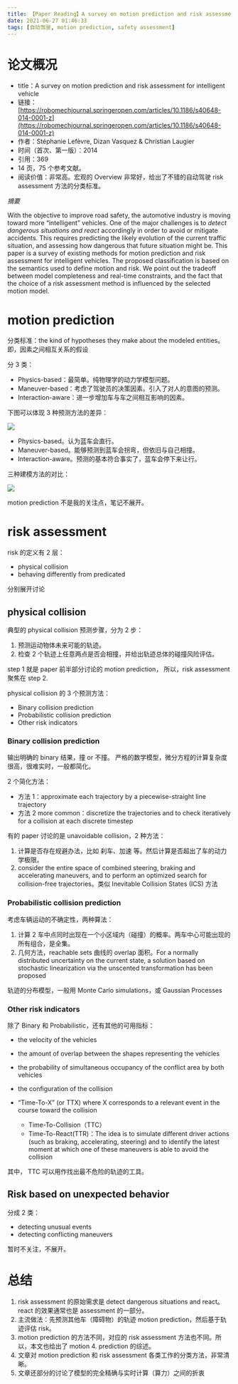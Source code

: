 ```yaml
---
title: 【Paper Reading】A survey on motion prediction and risk assessment for intelligent vehicle
date: 2021-06-27 01:46:33
tags: [自动驾驶, motion prediction, safety assessment]
---
```


# 论文概况

- title：A survey on motion prediction and risk assessment for intelligent vehicle
- 链接：[https://robomechjournal.springeropen.com/articles/10.1186/s40648-014-0001-z](https://robomechjournal.springeropen.com/articles/10.1186/s40648-014-0001-z)
- 作者：Stéphanie Lefèvre, Dizan Vasquez & Christian Laugier
- 时间（首次、第一版）：2014
- 引用：369
- 14 页，75 个参考文献。
- 阅读价值：非常高。宏观的 Overview 非常好，给出了不错的自动驾驶 risk assessment 方法的分类标准。

*摘要*

With the objective to improve road safety, the automotive industry is moving toward more “intelligent” vehicles. One of the major challenges is to *detect dangerous situations and react* accordingly in order to avoid or mitigate accidents. This requires predicting the likely evolution of the current traffic situation, and assessing how dangerous that future situation might be. This paper is a survey of existing methods for motion prediction and risk assessment for intelligent vehicles. The proposed classification is based on the semantics used to define motion and risk. We point out the tradeoff between model completeness and real-time constraints, and the fact that the choice of a risk assessment method is influenced by the selected motion model.


# motion prediction

分类标准：the kind of hypotheses they make about the modeled entities。即，因素之间相互关系的假设

分 3 类：

- Physics-based：最简单。纯物理学的动力学模型问题。
- Maneuver-based：考虑了驾驶员的决策因素。引入了对人的意图的预测。
- Interaction-aware：进一步增加车与车之间相互影响的因素。

下图可以体现 3 种预测方法的差异：

![](https://images.jackon.me/self-driving-motion-prediction-types.png)

- Physics-based。认为蓝车会直行。
- Maneuver-based。能够预测到蓝车会拐弯，但依旧与自己相撞。
- Interaction-aware。预测的基本符合事实了，蓝车会停下来让行。

三种建模方法的对比：

![](https://images.jackon.me/self-driving-motion-predictin-methods-overview.png)

motion prediction 不是我的关注点，笔记不展开。

# risk assessment

risk 的定义有 2 层：

* physical collision
* behaving differently from predicated

分别展开讨论

## physical collision

典型的 physical collision 预测步骤，分为 2 步：

1. 预测运动物体未来可能的轨迹。
2. 检查 2 个轨迹上任意两点是否会相撞，并给出轨迹总体的碰撞风险评估。

step 1 就是 paper 前半部分讨论的 motion prediction，
所以，risk assessment 聚焦在 step 2.

physical collision 的 3 个预测方法：

* Binary collision prediction
* Probabilistic collision prediction
* Other risk indicators

### Binary collision prediction

输出明确的 binary 结果，撞 or 不撞。 严格的数学模型，微分方程的计算复杂度很高，很难实时，一般都简化。

2 个简化方法：

* 方法 1：approximate each trajectory by a piecewise-straight line trajectory
* 方法 2 more common：discretize the trajectories and to check iteratively for a collision at each discrete timestep

有的 paper 讨论的是 unavoidable collision，2 种方法：

1. 计算是否存在规避办法，比如 刹车、加速 等。然后计算是否超出了车的动力学极限。
2. consider the entire space of combined steering, braking and accelerating maneuvers, and to perform an optimized search for collision-free trajectories。类似 Inevitable Collision States (ICS) 方法

### Probabilistic collision prediction

考虑车辆运动的不确定性，两种算法：

1. 计算 2 车中点同时出现在一个小区域内（碰撞）的概率。两车中心可能出现的所有组合，是全集。
2. 几何方法，reachable sets 曲线的 overlap 面积。For a normally distributed uncertainty on the current state, a solution based on stochastic linearization via the unscented transformation has been proposed

轨迹的分布模型，一般用 Monte Carlo simulations，或 Gaussian Processes

### Other risk indicators

除了 Binary 和 Probabilistic，还有其他的可用指标：

* the velocity of the vehicles
* the amount of overlap between the shapes representing the vehicles
* the probability of simultaneous occupancy of the conflict area by both vehicles
* the configuration of the collision
* “Time-To-X” (or TTX) where X corresponds to a relevant event in the course toward the collision

    * Time-To-Collision（TTC）
    * Time-To-React(TTR)：The idea is to simulate different driver actions (such as braking, accelerating, steering) and to identify the latest moment at which one of these maneuvers is able to avoid the collision

其中， TTC 可以用作找出最不危险的轨迹的工具。


## Risk based on unexpected behavior

分成 2 类：

* detecting unusual events
* detecting conflicting maneuvers

暂时不关注，不展开。


# 总结

1. risk assessment 的原始需求是 detect dangerous situations and react。react 的效果通常也是 assessment 的一部分。
2. 主流做法：先预测其他车（障碍物）的轨迹 motion prediction，然后基于轨迹评估 risk。
3. motion prediction 的方法不同，对应的 risk assessment 方法也不同。所以，本文也给出了 motion 4. prediction 的综述。
4. 文章对 motion prediction 和 risk assessment 各类工作的分类方法，非常清晰。
5. 文章还部分的讨论了模型的完全精确与实时计算（算力）之间的折衷
